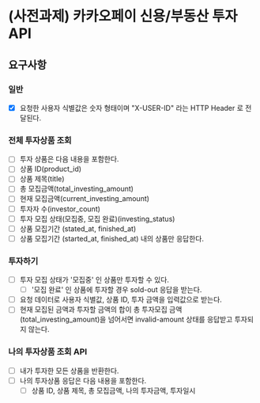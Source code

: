 # (사전과제) 카카오페이 신용/부동산 투자 API

## 요구사항
### 일반
- [x] 요청한 사용자 식별값은 숫자 형태이며 "X-USER-ID" 라는 HTTP Header 로 전달된다.

### 전체 투자상품 조회
- [ ] 투자 상품은 다음 내용을 포함한다.
 - [ ] 상품 ID(product_id)
 - [ ] 상품 제목(title)
 - [ ] 총 모집금액(total_investing_amount)
 - [ ] 현재 모집금액(current_investing_amount)
 - [ ] 투자자 수(investor_count)
 - [ ] 투자 모집 상태(모집중, 모집 완료)(investing_status)
 - [ ] 상품 모집기간 (stated_at, finished_at)
- [ ] 상품 모집기간 (started_at, finished_at) 내의 상품만 응답한다.

### 투자하기
- [ ] 투자 모집 상태가 '모집중' 인 상품만 투자할 수 있다.
    - [ ] '모집 완료' 인 상품에 투자할 경우 sold-out 응답을 받는다.
- [ ] 요청 데이터로 사용자 식별값, 상품 ID, 투자 금액을 입력값으로 받는다.
- [ ] 현재 모집된 금액과 투자할 금액의 합이 총 투자모집 금액(total_investing_amount)을 넘어서면 invalid-amount 상태를 응답받고 투자되지 않는다.

### 나의 투자상품 조회 API
- [ ] 내가 투자한 모든 상품을 반환한다.
- [ ] 나의 투자상품 응답은 다음 내용을 포함한다.
  - [ ] 상품 ID, 상품 제목, 총 모집금액, 나의 투자금액, 투자일시
